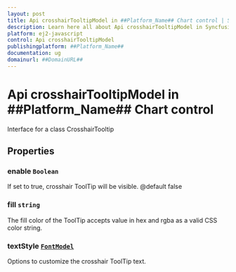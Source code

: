 ```yaml
---
layout: post
title: Api crosshairTooltipModel in ##Platform_Name## Chart control | Syncfusion
description: Learn here all about Api crosshairTooltipModel in Syncfusion ##Platform_Name## Chart control of Syncfusion Essential JS 2 and more.
platform: ej2-javascript
control: Api crosshairTooltipModel 
publishingplatform: ##Platform_Name##
documentation: ug
domainurl: ##DomainURL##
---
```


# Api crosshairTooltipModel in ##Platform_Name## Chart control

Interface for a class CrosshairTooltip

## Properties

### enable `Boolean`

If set to true, crosshair ToolTip will be visible.
 @default false

### fill `string`

The fill color of the ToolTip accepts value in hex and rgba as a valid CSS color string.

### textStyle [`FontModel`](./api-fontModel.html)

Options to customize the crosshair ToolTip text.
